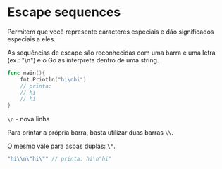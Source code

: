 # Escape sequences

Permitem que você represente caracteres especiais e dão significados especiais a eles.

As sequências de escape são reconhecidas com uma barra e uma letra (ex.: "\n") e o Go as interpreta dentro de uma string.

```go
func main(){
    fmt.Println("hi\nhi")
    // printa:
    // hi
    // hi
}
```

`\n` - nova linha

Para printar a própria barra, basta utilizar duas barras `\\`.

O mesmo vale para aspas duplas: `\"`.

```go
"hi\\n\"hi\"" // printa: hi\n"hi"
```
